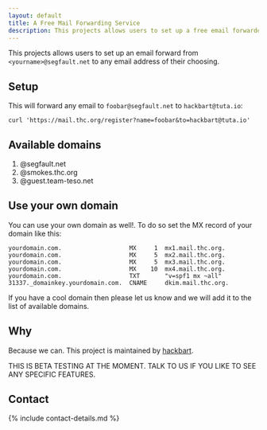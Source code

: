 ```yaml
---
layout: default
title: A Free Mail Forwarding Service
description: This projects allows users to set up a free email forwarder.
---
```


<!-- <div style="text-align:center"><h1>{{ page.title }}</h1></div> -->

This projects allows users to set up an email forward from `<yourname>@segfault.net` to any email address of their choosing.

## Setup

This will forward any email to `foobar@segfault.net` to `hackbart@tuta.io`:

```shell
curl 'https://mail.thc.org/register?name=foobar&to=hackbart@tuta.io'
```

## Available domains

1. @segfault.net
1. @smokes.thc.org
1. @guest.team-teso.net

## Use your own domain

You can use your own domain as well!. To do so set the MX record of your domain like this:

```
yourdomain.com.                   MX     1  mx1.mail.thc.org.
yourdomain.com.                   MX     5  mx2.mail.thc.org.
yourdomain.com.                   MX     5  mx3.mail.thc.org.
yourdomain.com.                   MX    10  mx4.mail.thc.org.
yourdomain.com.                   TXT       "v=spf1 mx ~all"
31337._domainkey.yourdomain.com.  CNAME     dkim.mail.thc.org. 
```

If you have a cool domain then please let us know and we will add it to the list of available domains.

## Why

Because we can. This project is maintained by [hackbart](https://t.me/thcorg).

THIS IS BETA TESTING AT THE MOMENT. TALK TO US IF YOU LIKE TO SEE ANY SPECIFIC FEATURES.

## Contact

{% include contact-details.md %}
